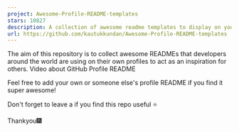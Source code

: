 ```yaml
---
project: Awesome-Profile-README-templates
stars: 10827
description: A collection of awesome readme templates to display on your profile
url: https://github.com/kautukkundan/Awesome-Profile-README-templates
---
```


The aim of this repository is to collect awesome READMEs that developers around the world are using on their own profiles to act as an inspiration for others. Video about GitHub Profile README

Feel free to add your own or someone else's profile README if you find it super awesome!

Don't forget to leave a if you find this repo useful ⭐

Thankyou🎆
